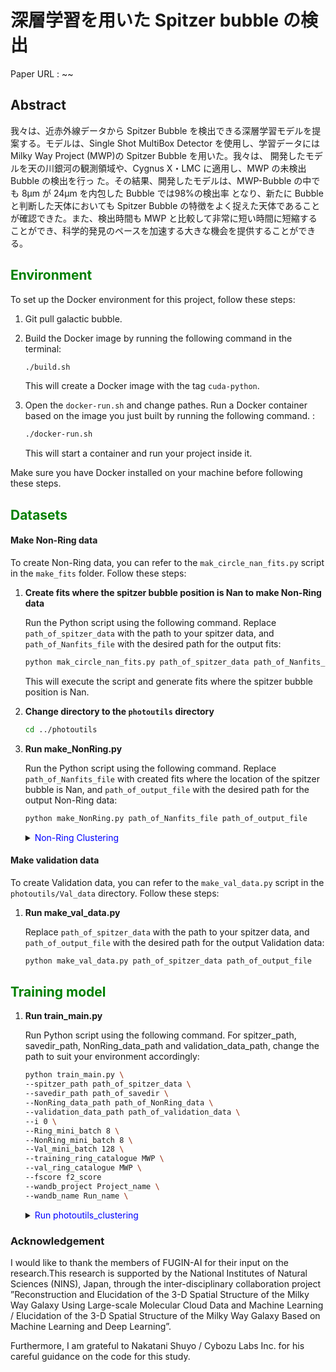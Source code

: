 # 深層学習を用いた Spitzer bubble の検出

Paper URL : ~~

## Abstract

我々は、近赤外線データから Spitzer Bubble を検出できる深層学習モデルを提案する。モデルは、Single Shot MultiBox Detector を使用し、学習データには Milky Way Project (MWP)の Spitzer Bubble を用いた。我々は、 開発したモデルを天の川銀河の観測領域や、Cygnus X・LMC に適用し、MWP の未検出 Bubble の検出を行っ た。その結果、開発したモデルは、MWP-Bubble の中でも 8μm が 24μm を内包した Bubble では98%の検出率 となり、新たに Bubble と判断した天体においても Spitzer Bubble の特徴をよく捉えた天体であることが確認できた。また、検出時間も MWP と比較して非常に短い時間に短縮することができ、科学的発見のペースを加速する大きな機会を提供することができる。



## <span style="color: green; ">Environment</span>
To set up the Docker environment for this project, follow these steps:

1. Git pull galactic bubble.

2. Build the Docker image by running the following command in the terminal:

    ```bash
    ./build.sh
    ```

    This will create a Docker image with the tag `cuda-python`.

3. Open the `docker-run.sh` and change pathes. Run a Docker container based on the image you just built by running the following command. :

    ```bash
    ./docker-run.sh
    ```

    This will start a container and run your project inside it.

Make sure you have Docker installed on your machine before following these steps.

## <span style="color: green; ">Datasets</span>

#### Make Non-Ring data
To create Non-Ring data, you can refer to the `mak_circle_nan_fits.py` script in the `make_fits` folder. Follow these steps:

1. **Create fits where the spitzer bubble position is Nan to make Non-Ring data**

    Run the Python script using the following command. Replace `path_of_spitzer_data` with the path to your spitzer data, and `path_of_Nanfits_file` with the desired path for the output fits:

    ```bash
    python mak_circle_nan_fits.py path_of_spitzer_data path_of_Nanfits_file
    ```
    This will execute the script and generate fits where the spitzer bubble position is Nan.

2. **Change directory to the `photoutils` directory**

    ```bash
    cd ../photoutils
    ```

3. **Run make_NonRing.py**

    Run the Python script using the following command. Replace `path_of_Nanfits_file` with created fits where the location of the spitzer bubble is Nan, and `path_of_output_file` with the desired path for the output Non-Ring data:

    ```bash
    python make_NonRing.py path_of_Nanfits_file path_of_output_file
    ```

    <details><summary> <span style="color: blue; ">Non-Ring Clustering</span></summary>

    1. **Copy the Non-Ring Data**

        Start by making a copy of the Non-Ring data you created above. This is to ensure that the original data remains unchanged during the clustering process. You can do this using a command like:

        ```bash
        cp -r /path/to/original/Non_Ring /path/to/copy/Non_Ring
        ```

    2. **Run clustering.py**

        Run the clustering.py script to perform clustering on the Non-Ring data. The command might look something like this:

        ```python
        python clustering.py class_num model_version /path/to/copy/Non_Ring
        ```
    </details>

#### Make validation data

To create Validation data, you can refer to the `make_val_data.py` script in the `photoutils/Val_data` directory. Follow these steps:

1. **Run make_val_data.py**

    Replace `path_of_spitzer_data` with the path to your spitzer data, and `path_of_output_file` with the desired path for the output Validation data:
    ```bash
    python make_val_data.py path_of_spitzer_data path_of_output_file
    ```


## <span style="color: green; ">Training model</span>

1. **Run train_main.py**

    Run Python script using the following command. For spitzer_path, savedir_path, NonRing_data_path and validation_data_path, change the path to suit your environment accordingly:

    ```bash
    python train_main.py \
    --spitzer_path path_of_spitzer_data \
    --savedir_path path_of_savedir \
    --NonRing_data_path path_of_NonRing_data \
    --validation_data_path path_of_validation_data \
    --i 0 \
    --Ring_mini_batch 8 \
    --NonRing_mini_batch 8 \
    --Val_mini_batch 128 \
    --training_ring_catalogue MWP \
    --val_ring_catalogue MWP \
    --fscore f2_score
    --wandb_project Project_name \
    --wandb_name Run_name \
    ```

    <details><summary> <span style="color: blue; ">Run photoutils_clustering</span></summary>

    if you run `photoutils_clustering` script, follow these steps:

    1. **Run train_main.py in the `photoutils_clustering`**:

        Run the `photoutils_clustering` script using the following command. Replace `class_num` with the determined number of classes. `NonRing_remove_class_list` and `NonRing_aug_num` are also replaced with a predetermined value:

        ```bash
        python train_main.py \
        --spitzer_path path_of_spitzer_data \
        --savedir_path path_of_savedir \
        --NonRing_data_path path_of_NonRing_data \
        --validation_data_path path_of_validation_data \
        --i 0 \
        --Ring_mini_batch 8 \
        --NonRing_mini_batch 8 \
        --Val_mini_batch 128 \
        --training_ring_catalogue MWP \
        --val_ring_catalogue MWP \
        --fscore f2_score
        --wandb_project Project_name \
        --wandb_name Run_name \
        --NonRing_class_num 10 \
        --NonRing_remove_class_list 5 9 \
        --NonRing_aug_num 1 1 1 1 1 0 1 1 1 0
        ```

        **Note**: Before executing the command, the clustered Non-Ring must be formed.

    </details>

### Acknowledgement
I would like to thank the members of FUGIN-AI for their input on the research.This research is supported by the National Institutes of Natural Sciences (NINS), Japan, through the inter-disciplinary collaboration project ”Reconstruction and Elucidation of the 3-D Spatial Structure of the Milky Way Galaxy Using Large-scale Molecular Cloud Data and Machine Learning / Elucidation of the 3-D Spatial Structure of the Milky Way Galaxy Based on Machine Learning and Deep Learning”.

Furthermore, I am grateful to Nakatani Shuyo / Cybozu Labs Inc. for his careful guidance on the code for this study.


